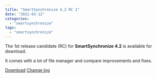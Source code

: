 ```yaml
---
title: "SmartSynchronize 4.2 RC 1"
date: "2021-03-12"
categories: 
  - "smartsynchronize"
tags: 
  - "smartsynchronize"
---
```


The 1st release candidate (RC) for **SmartSynchronize 4.2** is available for download.

It comes with a lot of file manager and compare improvements and fixes.

[Download](https://www.syntevo.com/smartsynchronize/preview) [Change log](https://www.syntevo.com/smartsynchronize/changelog-eap.txt)
